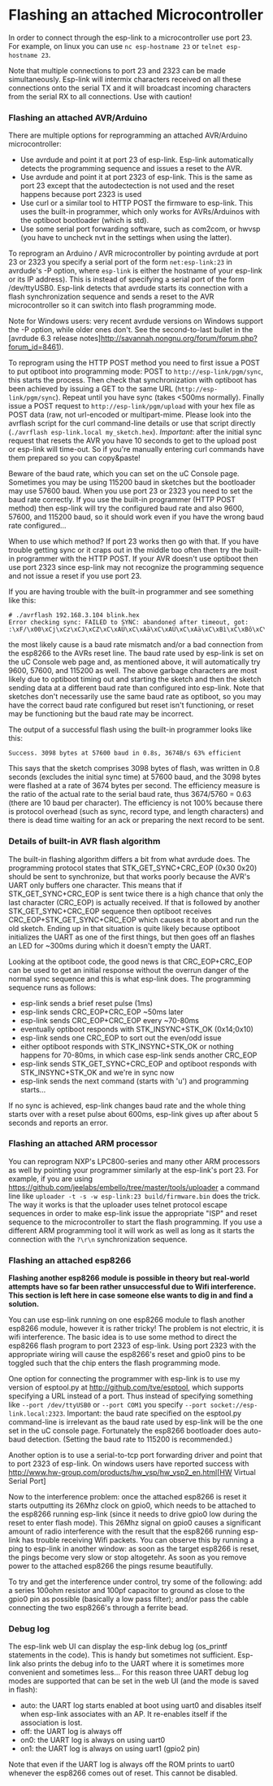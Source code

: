 Flashing an attached Microcontroller
====================================

In order to connect through the esp-link to a microcontroller use port 23. For example,
on linux you can use `nc esp-hostname 23` or `telnet esp-hostname 23`.

Note that multiple connections to port 23 and 2323 can be made simultaneously. Esp-link will
intermix characters received on all these connections onto the serial TX and it will
broadcast incoming characters from the serial RX to all connections. Use with caution!

### Flashing an attached AVR/Arduino

There are multiple options for reprogramming an attached AVR/Arduino microcontroller:

- Use avrdude and point it at port 23 of esp-link. Esp-link automatically detects the programming
  sequence and issues a reset to the AVR.
- Use avrdude and point it at port 2323 of esp-link. This is the same as port 23 except that the
  autodectection is not used and the reset happens because port 2323 is used
- Use curl or a similar tool to HTTP POST the firmware to esp-link. This uses the built-in
  programmer, which only works for AVRs/Arduinos with the optiboot bootloader (which is std).
- Use some serial port forwarding software, such as com2com, or hwvsp (you have to uncheck
  nvt in the settings when using the latter).

To reprogram an Arduino / AVR microcontroller by pointing avrdude at port 23 or 2323 you
specify a serial port of the form `net:esp-link:23` in avrdude's -P option, where
`esp-link` is either the hostname of your esp-link or its IP address).
This is instead of specifying a serial port of the form /dev/ttyUSB0.
Esp-link detects that avrdude starts its connection with a flash synchronization sequence
and sends a reset to the AVR microcontroller so it can switch into flash programming mode.

Note for Windows users: very recent avrdude versions on Windows support the -P option, while older
ones don't. See the second-to-last bullet in the
[avrdude 6.3 release notes]http://savannah.nongnu.org/forum/forum.php?forum_id=8461).

To reprogram using the HTTP POST method you need to first issue a POST to put optiboot into
programming mode: POST to `http://esp-link/pgm/sync`, this starts the process. Then check that
synchronization with optiboot has been achieved by issuing a GET to the same URL
(`http://esp-link/pgm/sync`). Repeat until you have sync (takes <500ms normally). Finally
issue a POST request to `http://esp-link/pgm/upload` with your hex file as POST data (raw,
not url-encoded or multipart-mime. Please look into the avrflash script for the curl command-line
details or use that script directly (`./avrflash esp-link.local my_sketch.hex`).
_Important_: after the initial sync request that resets the AVR you have 10 seconds to get to the
upload post or esp-link will time-out. So if you're manually entering curl commands have them
prepared so you can copy&paste!

Beware of the baud rate, which you can set on the uC Console page. Sometimes you may be using
115200 baud in sketches but the bootloader may use 57600 baud. When you use port 23 or 2323 you
need to set the baud rate correctly. If you use the built-in programmer (HTTP POST method) then
esp-link will try the configured baud rate and also 9600, 57600, and 115200 baud, so it should
work even if you have the wrong baud rate configured...

When to use which method? If port 23 works then go with that. If you have trouble getting sync
or it craps out in the middle too often then try the built-in programmer with the HTTP POST.
If your AVR doesn't use optiboot then use port 2323 since esp-link may not recognize the programming
sequence and not issue a reset if you use port 23.

If you are having trouble with the built-in programmer and see something like this:

```
# ./avrflash 192.168.3.104 blink.hex
Error checking sync: FAILED to SYNC: abandoned after timeout, got:
:\xF/\x00\xCj\xCz\xCJ\xCZ\xC\xAÜ\xC\xAä\xC\xAÜ\xC\xAä\xC\xBì\xC\xBô\xC\xBì\xC\xBô\xC\xAÜ\xC\xAä\xC
```

the most likely cause is a baud rate mismatch and/or a bad connection from the esp8266 to the
AVRs reset line.
The baud rate used by esp-link is set on the uC Console web page and, as mentioned above, it will
automatically try 9600, 57600, and 115200 as well.
The above garbage characters are most likely due to optiboot timing out and starting the sketch
and then the sketch sending data at a different baud rate than configured into esp-link.
Note that sketches don't necessarily use the same baud rate as optiboot, so you may have the
correct baud rate configured but reset isn't functioning, or reset may be functioning but the
baud rate may be incorrect.

The output of a successful flash using the built-in programmer looks like this:

```
Success. 3098 bytes at 57600 baud in 0.8s, 3674B/s 63% efficient
```

This says that the sketch comprises 3098 bytes of flash, was written in 0.8 seconds
(excludes the initial sync time) at 57600 baud,
and the 3098 bytes were flashed at a rate of 3674 bytes per second.
The efficiency measure is the ratio of the actual rate to the serial baud rate,
thus 3674/5760 = 0.63 (there are 10 baud per character).
The efficiency is not 100% because there is protocol overhead (such as sync, record type, and
length characters)
and there is dead time waiting for an ack or preparing the next record to be sent.

### Details of built-in AVR flash algorithm

The built-in flashing algorithm differs a bit from what avrdude does. The programming protocol
states that STK_GET_SYNC+CRC_EOP (0x30 0x20) should be sent to synchronize, but that works poorly
because the AVR's UART only buffers one character. This means that if STK_GET_SYNC+CRC_EOP is
sent twice there is a high chance that only the last character (CRC_EOP) is actually
received. If that is followed by another STK_GET_SYNC+CRC_EOP sequence then optiboot receives
CRC_EOP+STK_GET_SYNC+CRC_EOP which causes it to abort and run the old sketch. Ending up in that
situation is quite likely because optiboot initializes the UART as one of the first things, but
then goes off an flashes an LED for ~300ms during which it doesn't empty the UART.

Looking at the optiboot code, the good news is that CRC_EOP+CRC_EOP can be used to get an initial
response without the overrun danger of the normal sync sequence and this is what esp-link does.
The programming sequence runs as follows:

- esp-link sends a brief reset pulse (1ms)
- esp-link sends CRC_EOP+CRC_EOP ~50ms later
- esp-link sends CRC_EOP+CRC_EOP every ~70-80ms
- eventually optiboot responds with STK_INSYNC+STK_OK (0x14;0x10)
- esp-link sends one CRC_EOP to sort out the even/odd issue
- either optiboot responds with STK_INSYNC+STK_OK or nothing happens for 70-80ms, in which case
  esp-link sends another CRC_EOP
- esp-link sends STK_GET_SYNC+CRC_EOP and optiboot responds with STK_INSYNC+STK_OK and we're in
  sync now
- esp-link sends the next command (starts with 'u') and programming starts...

If no sync is achieved, esp-link changes baud rate and the whole thing starts over with a reset
pulse about 600ms, esp-link gives up after about 5 seconds and reports an error.

### Flashing an attached ARM processor

You can reprogram NXP's LPC800-series and many other ARM processors as well by pointing your
programmer similarly at the esp-link's port 23. For example, if you are using
https://github.com/jeelabs/embello/tree/master/tools/uploader a command line like
`uploader -t -s -w esp-link:23 build/firmware.bin` does the trick.
The way it works is that the uploader uses telnet protocol escape sequences in order to
make esp-link issue the appropriate "ISP" and reset sequence to the microcontroller to start the
flash programming. If you use a different ARM programming tool it will work as well as long as
it starts the connection with the `?\r\n` synchronization sequence.

### Flashing an attached esp8266

__Flashing another esp8266 module is possible in theory but real-world attempts have so far been
rather unsuccessful due to Wifi interference. This section is left here in case someone else
wants to dig in and find a solution.__

You can use esp-link running on one esp8266 module to flash another esp8266 module,
however it is rather tricky! The problem is not electric, it is wifi interference.
The basic idea is to use some method to direct the esp8266 flash program to port 2323 of
esp-link. Using port 2323 with the appropriate wiring will cause the esp8266's reset and 
gpio0 pins to be toggled such that the chip enters the flash programming mode.

One option for connecting the programmer with esp-link is to use my version of esptool.py
at http://github.com/tve/esptool, which supports specifying a URL instead of a port. Thus
instead of specifying something like `--port /dev/ttyUSB0` or `--port COM1` you specify
`--port socket://esp-link.local:2323`. Important: the baud rate specified on the esptool.py
command-line is irrelevant as the baud rate used by esp-link will be the one set in the
uC console page. Fortunately the esp8266 bootloader does auto-baud detection. (Setting the
baud rate to 115200 is recommended.)

Another option is to use a serial-to-tcp port forwarding driver and point that to port 2323
of esp-link. On windows users have reported success with
http://www.hw-group.com/products/hw_vsp/hw_vsp2_en.html[HW Virtual Serial Port]

Now to the interference problem: once the attached esp8266 is reset it
starts outputting its 26Mhz clock on gpio0, which needs to be attached to
the esp8266 running esp-link (since it needs to drive gpio0 low during
the reset to enter flash mode). This 26Mhz signal on gpio0 causes a
significant amount of radio interference with the result that the esp8266
running esp-link has trouble receiving Wifi packets. You can observe this
by running a ping to esp-link in another window: as soon as the target
esp8266 is reset, the pings become very slow or stop altogetehr. As soon
as you remove power to the attached esp8266 the pings resume beautifully.

To try and get the interference under control, try some of the following:
add a series 100ohm resistor and 100pf capacitor to ground as close to
the gpio0 pin as possible (basically a low pass filter); and/or pass
the cable connecting the two esp8266's through a ferrite bead.

### Debug log

The esp-link web UI can display the esp-link debug log (os_printf statements in the code). This
is handy but sometimes not sufficient. Esp-link also prints the debug info to the UART where
it is sometimes more convenient and sometimes less... For this reason three UART debug log
modes are supported that can be set in the web UI (and the mode is saved in flash):

- auto: the UART log starts enabled at boot using uart0 and disables itself when esp-link
  associates with an AP. It re-enables itself if the association is lost.
- off: the UART log is always off
- on0: the UART log is always on using uart0
- on1: the UART log is always on using uart1 (gpio2 pin)

Note that even if the UART log is always off the ROM prints to uart0 whenever the
esp8266 comes out of reset. This cannot be disabled.
